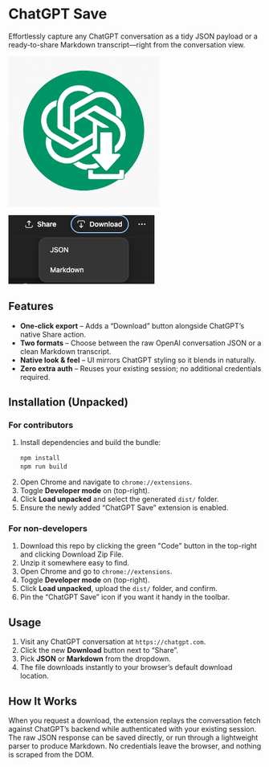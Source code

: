 # ChatGPT Save

Effortlessly capture any ChatGPT conversation as a tidy JSON payload or a ready-to-share Markdown transcript—right from the conversation view.

<img src="./docs/images/chatgptsave.jpg" width="300" height="300" alt="ChatGPT Save logo" />

![Extension UI](./docs/images/chatgptsave-ui.jpg)

## Features
- **One-click export** – Adds a “Download” button alongside ChatGPT’s native Share action.
- **Two formats** – Choose between the raw OpenAI conversation JSON or a clean Markdown transcript.
- **Native look & feel** – UI mirrors ChatGPT styling so it blends in naturally.
- **Zero extra auth** – Reuses your existing session; no additional credentials required.

## Installation (Unpacked)
### For contributors
1. Install dependencies and build the bundle:
   ```bash
   npm install
   npm run build
   ```
2. Open Chrome and navigate to `chrome://extensions`.
3. Toggle **Developer mode** on (top-right).
4. Click **Load unpacked** and select the generated `dist/` folder.
5. Ensure the newly added “ChatGPT Save” extension is enabled.

### For non-developers
1. Download this repo by clicking the green "Code" button in the top-right and clicking Download Zip File.
2. Unzip it somewhere easy to find.
3. Open Chrome and go to `chrome://extensions`.
4. Toggle **Developer mode** on (top-right).
5. Click **Load unpacked**, upload the  `dist/` folder, and confirm.
6. Pin the “ChatGPT Save” icon if you want it handy in the toolbar.

## Usage
1. Visit any ChatGPT conversation at `https://chatgpt.com`.
2. Click the new **Download** button next to “Share”.
3. Pick **JSON** or **Markdown** from the dropdown.
4. The file downloads instantly to your browser’s default download location.

## How It Works
When you request a download, the extension replays the conversation fetch against ChatGPT’s backend while authenticated with your existing session. The raw JSON response can be saved directly, or run through a lightweight parser to produce Markdown. No credentials leave the browser, and nothing is scraped from the DOM.
